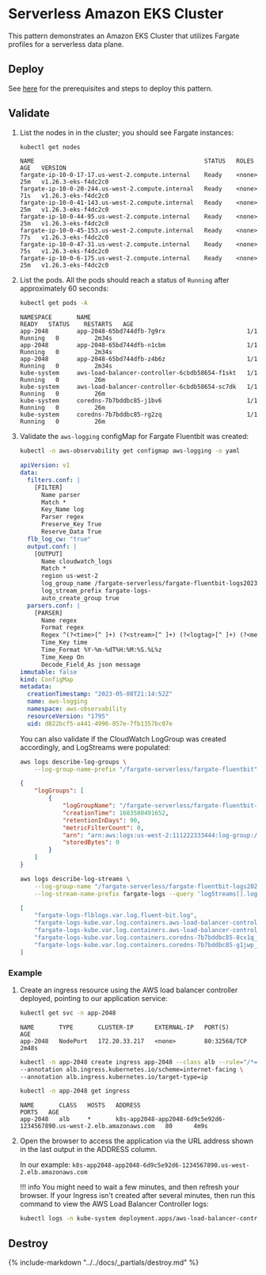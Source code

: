 # Serverless Amazon EKS Cluster

This pattern demonstrates an Amazon EKS Cluster that utilizes Fargate profiles for a serverless data plane.

## Deploy

See [here](https://aws-ia.github.io/terraform-aws-eks-blueprints/getting-started/#prerequisites) for the prerequisites and steps to deploy this pattern.

## Validate

1. List the nodes in in the cluster; you should see Fargate instances:

    ```sh
    kubectl get nodes
    ```

    ```text
    NAME                                                STATUS   ROLES    AGE   VERSION
    fargate-ip-10-0-17-17.us-west-2.compute.internal    Ready    <none>   25m   v1.26.3-eks-f4dc2c0
    fargate-ip-10-0-20-244.us-west-2.compute.internal   Ready    <none>   71s   v1.26.3-eks-f4dc2c0
    fargate-ip-10-0-41-143.us-west-2.compute.internal   Ready    <none>   25m   v1.26.3-eks-f4dc2c0
    fargate-ip-10-0-44-95.us-west-2.compute.internal    Ready    <none>   25m   v1.26.3-eks-f4dc2c0
    fargate-ip-10-0-45-153.us-west-2.compute.internal   Ready    <none>   77s   v1.26.3-eks-f4dc2c0
    fargate-ip-10-0-47-31.us-west-2.compute.internal    Ready    <none>   75s   v1.26.3-eks-f4dc2c0
    fargate-ip-10-0-6-175.us-west-2.compute.internal    Ready    <none>   25m   v1.26.3-eks-f4dc2c0
    ```

2. List the pods. All the pods should reach a status of `Running` after approximately 60 seconds:

    ```sh
    kubectl get pods -A
    ```

    ```text
    NAMESPACE       NAME                                            READY   STATUS    RESTARTS   AGE
    app-2048        app-2048-65bd744dfb-7g9rx                       1/1     Running   0          2m34s
    app-2048        app-2048-65bd744dfb-n1cbm                       1/1     Running   0          2m34s
    app-2048        app-2048-65bd744dfb-z4b6z                       1/1     Running   0          2m34s
    kube-system     aws-load-balancer-controller-6cbdb58654-f1skt   1/1     Running   0          26m
    kube-system     aws-load-balancer-controller-6cbdb58654-sc7dk   1/1     Running   0          26m
    kube-system     coredns-7b7bddbc85-j1bv6                        1/1     Running   0          26m
    kube-system     coredns-7b7bddbc85-rg2zq                        1/1     Running   0          26m
    ```

3. Validate the `aws-logging` configMap for Fargate Fluentbit was created:

    ```sh
    kubectl -n aws-observability get configmap aws-logging -o yaml
    ```

    ```yaml
    apiVersion: v1
    data:
      filters.conf: |
        [FILTER]
          Name parser
          Match *
          Key_Name log
          Parser regex
          Preserve_Key True
          Reserve_Data True
      flb_log_cw: "true"
      output.conf: |
        [OUTPUT]
          Name cloudwatch_logs
          Match *
          region us-west-2
          log_group_name /fargate-serverless/fargate-fluentbit-logs20230509014113352200000006
          log_stream_prefix fargate-logs-
          auto_create_group true
      parsers.conf: |
        [PARSER]
          Name regex
          Format regex
          Regex ^(?<time>[^ ]+) (?<stream>[^ ]+) (?<logtag>[^ ]+) (?<message>.+)$
          Time_Key time
          Time_Format %Y-%m-%dT%H:%M:%S.%L%z
          Time_Keep On
          Decode_Field_As json message
    immutable: false
    kind: ConfigMap
    metadata:
      creationTimestamp: "2023-05-08T21:14:52Z"
      name: aws-logging
      namespace: aws-observability
      resourceVersion: "1795"
      uid: d822bcf5-a441-4996-857e-7fb1357bc07e
    ```

    You can also validate if the CloudWatch LogGroup was created accordingly, and LogStreams were populated:

    ```sh
    aws logs describe-log-groups \
        --log-group-name-prefix "/fargate-serverless/fargate-fluentbit"
    ```

    ```json
    {
        "logGroups": [
            {
                "logGroupName": "/fargate-serverless/fargate-fluentbit-logs20230509014113352200000006",
                "creationTime": 1683580491652,
                "retentionInDays": 90,
                "metricFilterCount": 0,
                "arn": "arn:aws:logs:us-west-2:111222333444:log-group:/fargate-serverless/fargate-fluentbit-logs20230509014113352200000006:*",
                "storedBytes": 0
            }
        ]
    }
    ```

    ```sh
    aws logs describe-log-streams \
        --log-group-name "/fargate-serverless/fargate-fluentbit-logs20230509014113352200000006" \
        --log-stream-name-prefix fargate-logs --query 'logStreams[].logStreamName'
    ```

    ```json
    [
        "fargate-logs-flblogs.var.log.fluent-bit.log",
        "fargate-logs-kube.var.log.containers.aws-load-balancer-controller-7f989fc6c-gr1sq_kube-system_aws-load-balancer-controller-feaa22b4cdaa71ecfc8355feb81d4b61ea85598a7bb57aef07667c767c6b98e4.log",
        "fargate-logs-kube.var.log.containers.aws-load-balancer-controller-7f989fc6c-wzr46_kube-system_aws-load-balancer-controller-69075ea9ab3c7474eac2a1696d3a84a848a151420cd783d79aeef960b181567f.log",
        "fargate-logs-kube.var.log.containers.coredns-7b7bddbc85-8cx1q_kube-system_coredns-9e4f3ab435269a566bcbaa606c02c146ad58508e67cef09fa87d5c09e4ac0088.log",
        "fargate-logs-kube.var.log.containers.coredns-7b7bddbc85-g1jwp_kube-system_coredns-11016818361cd68c32bf8f0b1328f3d92a6d7b8cf5879bfe8b301f393cb011cc.log"
    ]
    ```

### Example

1. Create an ingress resource using the AWS load balancer controller deployed, pointing to our application service:

    ```sh
    kubectl get svc -n app-2048
    ```

    ```text
    NAME       TYPE       CLUSTER-IP      EXTERNAL-IP   PORT(S)        AGE
    app-2048   NodePort   172.20.33.217   <none>        80:32568/TCP   2m48s
    ```

    ```sh
    kubectl -n app-2048 create ingress app-2048 --class alb --rule="/*=app-2048:80" \
    --annotation alb.ingress.kubernetes.io/scheme=internet-facing \
    --annotation alb.ingress.kubernetes.io/target-type=ip
    ```

    ```sh
    kubectl -n app-2048 get ingress
    ```

    ```text
    NAME       CLASS   HOSTS   ADDRESS                                                                 PORTS   AGE
    app-2048   alb     *       k8s-app2048-app2048-6d9c5e92d6-1234567890.us-west-2.elb.amazonaws.com   80      4m9s
    ```

2. Open the browser to access the application via the URL address shown in the last output in the ADDRESS column.

    In our example: `k8s-app2048-app2048-6d9c5e92d6-1234567890.us-west-2.elb.amazonaws.com`

    !!! info
        You might need to wait a few minutes, and then refresh your browser.
        If your Ingress isn't created after several minutes, then run this command to view the AWS Load Balancer Controller logs:

    ```sh
    kubectl logs -n kube-system deployment.apps/aws-load-balancer-controller
    ```

## Destroy

{%
   include-markdown "../../docs/_partials/destroy.md"
%}
